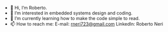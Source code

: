 - 👋 Hi, I’m Roberto. 
- 👀 I’m interested in embedded systems design and coding.
- 🌱 I’m currently learning how to make the code simple to read.
- 📫 How to reach me: E-mail: rneri723@gmail.com
LinkedIn: Roberto Neri

<!---
rneri723/rneri723 is a ✨ special ✨ repository because its `README.md` (this file) appears on your GitHub profile.
You can click the Preview link to take a look at your changes.
--->
